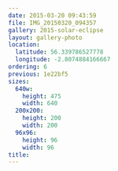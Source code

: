 ```yaml
---
date: 2015-03-20 09:43:59
file: IMG_20150320_094357
gallery: 2015-solar-eclipse
layout: gallery-photo
location:
  latitude: 56.339786527778
  longitude: -2.8074884166667
ordering: 6
previous: 1e22bf5
sizes:
  640w:
    height: 475
    width: 640
  200x200:
    height: 200
    width: 200
  96x96:
    height: 96
    width: 96
title: 
---
```

